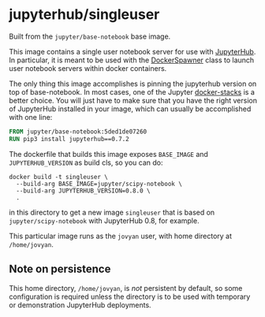 # jupyterhub/singleuser

Built from the `jupyter/base-notebook` base image.

This image contains a single user notebook server for use with
[JupyterHub](https://github.com/jupyterhub/jupyterhub). In particular, it is meant
to be used with the
[DockerSpawner](https://github.com/jupyterhub/dockerspawner/blob/master/dockerspawner/dockerspawner.py)
class to launch user notebook servers within docker containers.

The only thing this image accomplishes is pinning the jupyterhub version on top of base-notebook.
In most cases, one of the Jupyter [docker-stacks](https://github.com/jupyter/docker-stacks) is a better choice.
You will just have to make sure that you have the right version of JupyterHub installed in your image,
which can usually be accomplished with one line:

```Dockerfile
FROM jupyter/base-notebook:5ded1de07260
RUN pip3 install jupyterhub==0.7.2
```

The dockerfile that builds this image exposes `BASE_IMAGE` and `JUPYTERHUB_VERSION` as build cls, so you can do:

    docker build -t singleuser \
      --build-arg BASE_IMAGE=jupyter/scipy-notebook \
      --build-arg JUPYTERHUB_VERSION=0.8.0 \
      .

in this directory to get a new image `singleuser` that is based on `jupyter/scipy-notebook` with JupyterHub 0.8, for example.

This particular image runs as the `jovyan` user, with home directory at `/home/jovyan`.

## Note on persistence

This home directory, `/home/jovyan`, is *not* persistent by default,
so some configuration is required unless the directory is to be used
with temporary or demonstration JupyterHub deployments.
